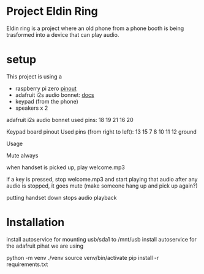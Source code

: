# Project Eldin Ring

Eldin ring is a project where an old phone from a phone booth is being trasformed into a device that can play audio.


# setup

This project is using a 
- raspberry pi zero [pinout](https://pinout.xyz)
- adafruit i2s audio bonnet: [docs](https://learn.adafruit.com/adafruit-i2s-audio-bonnet-for-raspberry-pi/pinouts)
- keypad (from the phone)
- speakers x 2

adafruit i2s audio bonnet
used pins:
18
19
21
16
20

Keypad board pinout
Used pins (from right to left): 
13
15
7
8
10
11
12
ground



Usage

Mute always

when handset is picked up, play welcome.mp3

if a key is pressed, stop welcome.mp3 and start playing that audio
after any audio is stopped, it goes mute
(make someone hang up and pick up again?)

putting handset down stops audio playback


# Installation

install autoservice for mounting usb/sda1 to /mnt/usb
install autoservice for the adafruit pihat we are using

python -m venv ./venv
source venv/bin/activate
pip install -r requirements.txt
